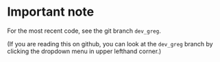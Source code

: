 

# Important note

For the most recent code, see the git branch `dev_greg`.

(If you are reading this on github, you can look at the `dev_greg` branch by clicking the dropdown menu in upper lefthand corner.)